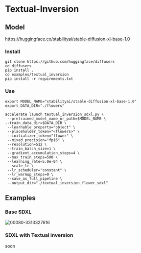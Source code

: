 # Textual-Inversion

## Model
<https://huggingface.co/stabilityai/stable-diffusion-xl-base-1.0>

### Install 
```
git clone https://github.com/huggingface/diffusers
cd diffusers
pip install .
cd examples/textual_inversion
pip install -r requirements.txt
```

### Use
```
export MODEL_NAME="stabilityai/stable-diffusion-xl-base-1.0"
export DATA_DIR="./flowers"

accelerate launch textual_inversion_sdxl.py \
 --pretrained_model_name_or_path=$MODEL_NAME \
--train_data_dir=$DATA_DIR \
 --learnable_property="object" \
 --placeholder_token="<flowers>" \
 --initializer_token="flower" \
 --mixed_precision="fp16" \
 --resolution=512 \
 --train_batch_size=1 \
 --gradient_accumulation_steps=4 \
 --max_train_steps=500 \
 --learning_rate=5.0e-04 \
 --scale_lr \
 --lr_scheduler="constant" \
 --lr_warmup_steps=0 \
 --save_as_full_pipeline \
 --output_dir="./textual_inversion_flower_sdxl"
```

## Examples

### Base SDXL

![00080-3313327616](https://github.com/dubsaider/Textual-Inversion/assets/44964427/14a0d9fd-9f27-4fe7-bca2-626e8e6269e2)

### SDXL with Textual inversion

soon
